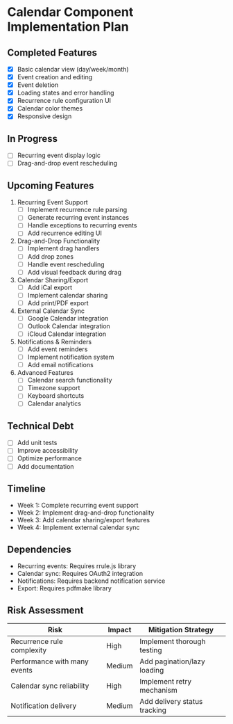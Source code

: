 # Calendar Component Implementation Plan

## Completed Features
- [x] Basic calendar view (day/week/month)
- [x] Event creation and editing
- [x] Event deletion
- [x] Loading states and error handling
- [x] Recurrence rule configuration UI
- [x] Calendar color themes
- [x] Responsive design

## In Progress
- [ ] Recurring event display logic
- [ ] Drag-and-drop event rescheduling

## Upcoming Features
1. Recurring Event Support
   - [ ] Implement recurrence rule parsing
   - [ ] Generate recurring event instances
   - [ ] Handle exceptions to recurring events
   - [ ] Add recurrence editing UI

2. Drag-and-Drop Functionality
   - [ ] Implement drag handlers
   - [ ] Add drop zones
   - [ ] Handle event rescheduling
   - [ ] Add visual feedback during drag

3. Calendar Sharing/Export
   - [ ] Add iCal export
   - [ ] Implement calendar sharing
   - [ ] Add print/PDF export

4. External Calendar Sync
   - [ ] Google Calendar integration
   - [ ] Outlook Calendar integration
   - [ ] iCloud Calendar integration

5. Notifications & Reminders
   - [ ] Add event reminders
   - [ ] Implement notification system
   - [ ] Add email notifications

6. Advanced Features
   - [ ] Calendar search functionality
   - [ ] Timezone support
   - [ ] Keyboard shortcuts
   - [ ] Calendar analytics

## Technical Debt
- [ ] Add unit tests
- [ ] Improve accessibility
- [ ] Optimize performance
- [ ] Add documentation

## Timeline
- Week 1: Complete recurring event support
- Week 2: Implement drag-and-drop functionality
- Week 3: Add calendar sharing/export features
- Week 4: Implement external calendar sync

## Dependencies
- Recurring events: Requires rrule.js library
- Calendar sync: Requires OAuth2 integration
- Notifications: Requires backend notification service
- Export: Requires pdfmake library

## Risk Assessment
| Risk | Impact | Mitigation Strategy |
|------|--------|---------------------|
| Recurrence rule complexity | High | Implement thorough testing |
| Performance with many events | Medium | Add pagination/lazy loading |
| Calendar sync reliability | High | Implement retry mechanism |
| Notification delivery | Medium | Add delivery status tracking |
